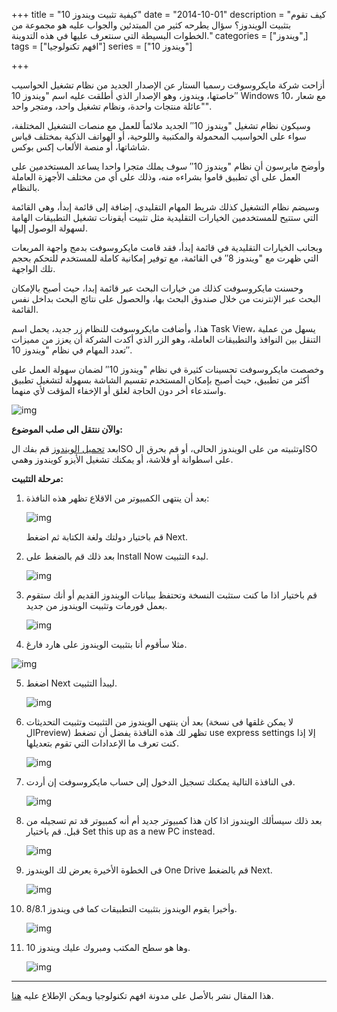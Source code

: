 +++
title = "كيفية تثبيت ويندوز 10"
date = "2014-10-01"
description = "كيف تقوم بتثبيت الويندوز؟ سؤال يطرحه كثير من المبتدئين والجواب عليه هو مجموعة من الخطوات البسيطة التي سنتعرف عليها في هذه التدوينة."
categories = ["ويندوز",]
tags = ["افهم تكنولوجيا"]
series = ["ويندوز 10"]

+++

أزاحت شركة مايكروسوفت رسميا الستار عن الإصدار الجديد من نظام تشغيل الحواسيب خاصتها، ويندوز، وهو الإصدار الذي أطلقت عليه اسم "ويندوز 10″ Windows 10، مع شعار "عائلة منتجات واحدة، ونظام تشغيل واحد، ومتجر واحد".

وسيكون نظام تشغيل "ويندوز 10″ الجديد ملائماً للعمل مع منصات التشغيل المختلفة، سواء على الحواسيب المحمولة والمكتبية واللوحية، أو الهواتف الذكية بمختلف قياس شاشاتها، أو منصة الألعاب إكس بوكس.

وأوضح مايرسون أن نظام "ويندوز 10″ سوف يملك متجرا واحدا يساعد المستخدمين على العمل على أي تطبيق قاموا بشراءه منه، وذلك على أي من مختلف الأجهزة العاملة بالنظام.

وسيضم نظام التشغيل كذلك شريط المهام التقليدي، إضافة إلى قائمة إبدأ، وهي القائمة التي ستتيح للمستخدمين الخيارات التقليدية مثل تثبيت أيقونات تشغيل التطبيقات الهامة لسهولة الوصول إليها.

وبجانب الخيارات التقليدية في قائمة إبدأ، فقد قامت مايكروسوفت بدمج واجهة المربعات التي ظهرت مع "ويندوز 8″ في القائمة، مع توفير إمكانية كاملة للمستخدم للتحكم بحجم تلك الواجهة.

وحسنت مايكروسوفت كذلك من خيارات البحث عبر قائمة إبدا، حيث أصبح بالإمكان البحث عبر الإنترنت من خلال صندوق البحث بها، والحصول على نتائج البحث بداخل نفس القائمة.

هذا، وأضافت مايكروسوفت للنظام زر جديد، يحمل اسم Task View، يسهل من عملية التنقل بين النوافذ والتطبيقات العاملة، وهو الزر الذي أكدت الشركة أن يعزز من مميزات تعدد المهام في نظام "ويندوز 10″.

وخصصت مايكروسوفت تحسينات كثيرة في نظام "ويندوز 10″ لضمان سهولة العمل على أكثر من تطبيق، حيث أصبح بإمكان المستخدم تقسيم الشاشة بسهولة لتشغيل تطبيق واستدعاء أخر دون الحاجة لغلق أو الإخفاء المؤقت لأي منهما.

![img](images/1.png)

**والآن ننتقل الى صلب الموضوع:**

بعد [تحميل الويندوز](ar/posts/windows-and-office-download/) قم بفك الISO وتثبيته من على الويندوز الحالى، أو قم بحرق الISO على اسطوانة أو فلاشة، أو يمكنك تشغيل الأيزو كويندوز وهمي.

**مرحلة التثبيت:**

1. بعد أن ينتهى الكمبيوتر من الاقلاع تظهر هذه النافذة:

    ![img](images/2.png)

    قم باختيار دولتك ولغة الكتابة ثم اضغط Next.

2. بعد ذلك قم بالضغط على Install Now لبدء التثبيت.

    ![img](images/3.png)

3. قم باختيار اذا ما كنت ستثبت النسخة وتحتفظ ببيانات الويندوز القديم أو أنك ستقوم بعمل فورمات وتثبيت الويندوز من جديد.

    ![img](images/4.png)

4. مثلا سأقوم أنا بتثبيت الويندوز على هارد فارغ.

![img](images/5.png)

5. اضغط Next ليبدأ التثبيت.

    ![img](images/6.png)

6. بعد أن ينتهى الويندوز من التثبيت وتثبيت التحديثات (لا يمكن غلقها فى نسخة الPreview) تظهر لك هذه النافذة يفضل أن تضغط use express settings إلا إذا كنت تعرف ما الإعدادات التي تقوم بتعديلها.

    ![img](images/7.jpg)

7. فى النافذة التالية يمكنك تسجيل الدخول إلى حساب مايكروسوفت إن أردت.

    ![img](images/8.png)

8. بعد ذلك سيسألك الويندوز اذا كان هذا كمبيوتر جديد أم أنه كمبيوتر قد تم تسجيله من قبل. قم باختيار Set this up as a new PC instead.

    ![img](images/9.png)

9. فى الخطوة الأخيرة يعرض لك الويندوز One Drive قم بالضغط Next.

    ![img](images/10.png)

10. وأخيرا يقوم الويندوز بتثبيت التطبيقات كما فى ويندوز 8/8.1.

    ![img](images/11.png)

11. وها هو سطح المكتب ومبروك عليك ويندوز 10.

    ![img](images/12.png)

---

هذا المقال نشر باﻷصل على مدونة افهم تكنولوجيا ويمكن الإطلاع عليه [هنا](https://efhamtechnology.blogspot.com/2014/10/windows10.html).
